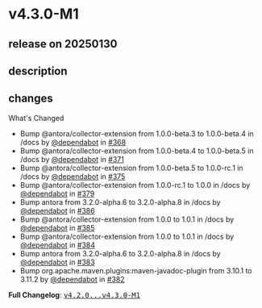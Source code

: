 # v4.3.0-M1

## release on 20250130
## description
## changes
What's Changed

* Bump @antora/collector-extension from 1.0.0-beta.3 to 1.0.0-beta.4 in /docs by <a class="user-mention notranslate" data-hovercard-type="organization" data-hovercard-url="/orgs/dependabot/hovercard" data-octo-click="hovercard-link-click" data-octo-dimensions="link_type:self" href="https://github.com/dependabot">@dependabot</a> in <a class="issue-link js-issue-link" data-error-text="Failed to load title" data-id="2632358266" data-permission-text="Title is private" data-url="https://github.com/spring-cloud/spring-cloud-build/issues/368" data-hovercard-type="pull_request" data-hovercard-url="/spring-cloud/spring-cloud-build/pull/368/hovercard" href="https://github.com/spring-cloud/spring-cloud-build/pull/368">#368</a>
* Bump @antora/collector-extension from 1.0.0-beta.4 to 1.0.0-beta.5 in /docs by <a class="user-mention notranslate" data-hovercard-type="organization" data-hovercard-url="/orgs/dependabot/hovercard" data-octo-click="hovercard-link-click" data-octo-dimensions="link_type:self" href="https://github.com/dependabot">@dependabot</a> in <a class="issue-link js-issue-link" data-error-text="Failed to load title" data-id="2667903319" data-permission-text="Title is private" data-url="https://github.com/spring-cloud/spring-cloud-build/issues/371" data-hovercard-type="pull_request" data-hovercard-url="/spring-cloud/spring-cloud-build/pull/371/hovercard" href="https://github.com/spring-cloud/spring-cloud-build/pull/371">#371</a>
* Bump @antora/collector-extension from 1.0.0-beta.5 to 1.0.0-rc.1 in /docs by <a class="user-mention notranslate" data-hovercard-type="organization" data-hovercard-url="/orgs/dependabot/hovercard" data-octo-click="hovercard-link-click" data-octo-dimensions="link_type:self" href="https://github.com/dependabot">@dependabot</a> in <a class="issue-link js-issue-link" data-error-text="Failed to load title" data-id="2690094995" data-permission-text="Title is private" data-url="https://github.com/spring-cloud/spring-cloud-build/issues/375" data-hovercard-type="pull_request" data-hovercard-url="/spring-cloud/spring-cloud-build/pull/375/hovercard" href="https://github.com/spring-cloud/spring-cloud-build/pull/375">#375</a>
* Bump @antora/collector-extension from 1.0.0-rc.1 to 1.0.0 in /docs by <a class="user-mention notranslate" data-hovercard-type="organization" data-hovercard-url="/orgs/dependabot/hovercard" data-octo-click="hovercard-link-click" data-octo-dimensions="link_type:self" href="https://github.com/dependabot">@dependabot</a> in <a class="issue-link js-issue-link" data-error-text="Failed to load title" data-id="2711334894" data-permission-text="Title is private" data-url="https://github.com/spring-cloud/spring-cloud-build/issues/379" data-hovercard-type="pull_request" data-hovercard-url="/spring-cloud/spring-cloud-build/pull/379/hovercard" href="https://github.com/spring-cloud/spring-cloud-build/pull/379">#379</a>
* Bump antora from 3.2.0-alpha.6 to 3.2.0-alpha.8 in /docs by <a class="user-mention notranslate" data-hovercard-type="organization" data-hovercard-url="/orgs/dependabot/hovercard" data-octo-click="hovercard-link-click" data-octo-dimensions="link_type:self" href="https://github.com/dependabot">@dependabot</a> in <a class="issue-link js-issue-link" data-error-text="Failed to load title" data-id="2726552005" data-permission-text="Title is private" data-url="https://github.com/spring-cloud/spring-cloud-build/issues/386" data-hovercard-type="pull_request" data-hovercard-url="/spring-cloud/spring-cloud-build/pull/386/hovercard" href="https://github.com/spring-cloud/spring-cloud-build/pull/386">#386</a>
* Bump @antora/collector-extension from 1.0.0 to 1.0.1 in /docs by <a class="user-mention notranslate" data-hovercard-type="organization" data-hovercard-url="/orgs/dependabot/hovercard" data-octo-click="hovercard-link-click" data-octo-dimensions="link_type:self" href="https://github.com/dependabot">@dependabot</a> in <a class="issue-link js-issue-link" data-error-text="Failed to load title" data-id="2726551714" data-permission-text="Title is private" data-url="https://github.com/spring-cloud/spring-cloud-build/issues/385" data-hovercard-type="pull_request" data-hovercard-url="/spring-cloud/spring-cloud-build/pull/385/hovercard" href="https://github.com/spring-cloud/spring-cloud-build/pull/385">#385</a>
* Bump @antora/collector-extension from 1.0.0 to 1.0.1 in /docs by <a class="user-mention notranslate" data-hovercard-type="organization" data-hovercard-url="/orgs/dependabot/hovercard" data-octo-click="hovercard-link-click" data-octo-dimensions="link_type:self" href="https://github.com/dependabot">@dependabot</a> in <a class="issue-link js-issue-link" data-error-text="Failed to load title" data-id="2726502475" data-permission-text="Title is private" data-url="https://github.com/spring-cloud/spring-cloud-build/issues/384" data-hovercard-type="pull_request" data-hovercard-url="/spring-cloud/spring-cloud-build/pull/384/hovercard" href="https://github.com/spring-cloud/spring-cloud-build/pull/384">#384</a>
* Bump antora from 3.2.0-alpha.6 to 3.2.0-alpha.8 in /docs by <a class="user-mention notranslate" data-hovercard-type="organization" data-hovercard-url="/orgs/dependabot/hovercard" data-octo-click="hovercard-link-click" data-octo-dimensions="link_type:self" href="https://github.com/dependabot">@dependabot</a> in <a class="issue-link js-issue-link" data-error-text="Failed to load title" data-id="2726502343" data-permission-text="Title is private" data-url="https://github.com/spring-cloud/spring-cloud-build/issues/383" data-hovercard-type="pull_request" data-hovercard-url="/spring-cloud/spring-cloud-build/pull/383/hovercard" href="https://github.com/spring-cloud/spring-cloud-build/pull/383">#383</a>
* Bump org.apache.maven.plugins:maven-javadoc-plugin from 3.10.1 to 3.11.2 by <a class="user-mention notranslate" data-hovercard-type="organization" data-hovercard-url="/orgs/dependabot/hovercard" data-octo-click="hovercard-link-click" data-octo-dimensions="link_type:self" href="https://github.com/dependabot">@dependabot</a> in <a class="issue-link js-issue-link" data-error-text="Failed to load title" data-id="2726492998" data-permission-text="Title is private" data-url="https://github.com/spring-cloud/spring-cloud-build/issues/382" data-hovercard-type="pull_request" data-hovercard-url="/spring-cloud/spring-cloud-build/pull/382/hovercard" href="https://github.com/spring-cloud/spring-cloud-build/pull/382">#382</a>

<strong>Full Changelog</strong>: <a class="commit-link" href="https://github.com/spring-cloud/spring-cloud-build/compare/v4.2.0...v4.3.0-M1"><tt>v4.2.0...v4.3.0-M1</tt></a>

